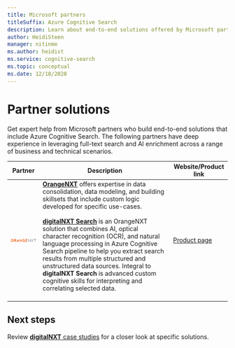 ```yaml
---
title: Microsoft partners
titleSuffix: Azure Cognitive Search
description: Learn about end-to-end solutions offered by Microsoft partners that include Azure Cognitive Search.
author: HeidiSteen
manager: nitinme
ms.author: heidist
ms.service: cognitive-search
ms.topic: conceptual
ms.date: 12/18/2020
---
```


# Partner solutions

Get expert help from Microsoft partners who build end-to-end solutions that include Azure Cognitive Search. The following partners have deep experience in leveraging full-text search and AI enrichment across a range of business and technical scenarios.

| Partner | Description | Website/Product link |
|---------|-------------|----------------------|
| ![OrangeNXT](media/resource-partners/orange-nxt.png "Company logo") | [**OrangeNXT**](https://orangenxt.com/) offers expertise in data consolidation, data modeling, and building skillsets that include custom logic developed for specific use-cases.<br/><br/>[**digitalNXT Search**](https://orangenxt.com/solutions/digitalnxt/digitalnxt-search/) is an OrangeNXT solution that combines AI, optical character recognition (OCR), and natural language processing in Azure Cognitive Search pipeline to help you extract search results from multiple structured and unstructured data sources. Integral to **digitalNXT Search** is advanced custom cognitive skills for interpreting and correlating selected data.<br/><br/>| [Product page](https://orangenxt.com/solutions/digitalnxt/digitalnxt-search/)|

<!-- ## More stuff

 [**OrangeNXT**](https://orangenxt.com/solutions/digitalnxt-search/) digital **NXT Search** provides you with the tools to ingest unstructured data and gain key insights that enable your customer support teams to respond to customer issues.

An OrangeNXT solution enables rapid development of a customer support knowledge base. By leveraging this solution, you can get relevant information from existing content in front of customer support agents so that customer questions can be answered quickly. 

Customers investing in knowledge mining today are seeing tremendous impact resulting in increased business performance and profitability. Building on top of Azure Cognitive Search, digitalNXT Search creates an execution pipeline that combines AI, optical character recognition (OCR), and natural language processing in Azure Cognitive Search to help people quickly and easily extract search results from multiple structured and unstructured data sources. Prebuilt custom cognitive skills help interpret and interrelate the selected data. The result is that businesses across industries can quickly find collected data and then interpret and correlate it in insightful ways that help their companies get work done and grow. Two use cases arise above others, like: 

Tender Optimization: Grow business with  accurate cost estimations by enabling quick review of complex documents. Automated discovery/tagging of potential risks. Incorporation of engineering standards by collaborate & add notes to the existing knowledge base.

Service Optimization: Provide better answers faster to foster customer loyalty by enabling employees to focus time/effort on customers. Intuitive, personalized and highly accurate data and ease of access to information from remote locations. -->

## Next steps

Review [**digitalNXT** case studies](https://orangenxt.com/solutions/digitalnxt/digitalnxt-search/problems-causes-solutions/) for a closer look at specific solutions.